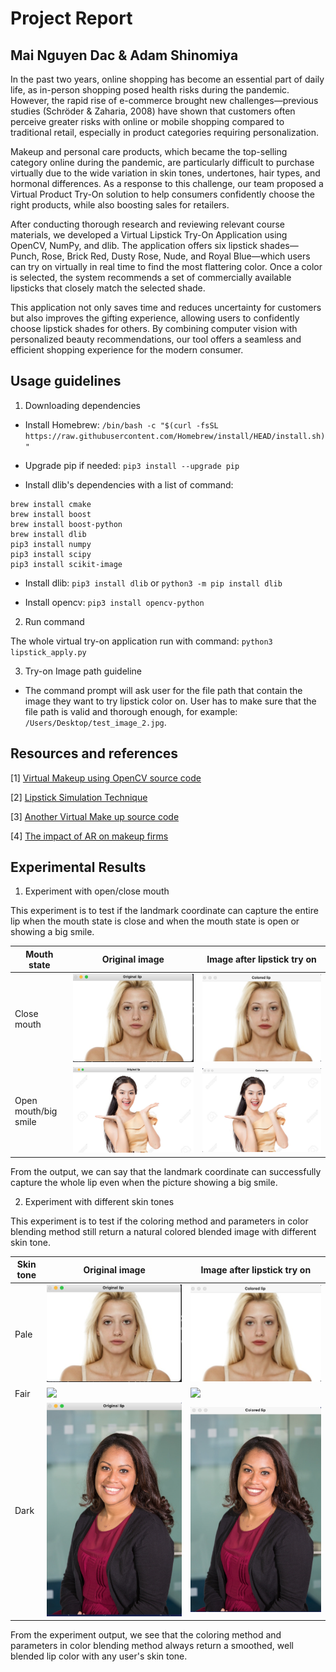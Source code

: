 # Project Report

## Mai Nguyen Dac & Adam Shinomiya


In the past two years, online shopping has become an essential part of daily life, as in-person shopping posed health risks during the pandemic. However, the rapid rise of e-commerce brought new challenges—previous studies (Schröder & Zaharia, 2008) have shown that customers often perceive greater risks with online or mobile shopping compared to traditional retail, especially in product categories requiring personalization.

Makeup and personal care products, which became the top-selling category online during the pandemic, are particularly difficult to purchase virtually due to the wide variation in skin tones, undertones, hair types, and hormonal differences. As a response to this challenge, our team proposed a Virtual Product Try-On solution to help consumers confidently choose the right products, while also boosting sales for retailers.

After conducting thorough research and reviewing relevant course materials, we developed a Virtual Lipstick Try-On Application using OpenCV, NumPy, and dlib. The application offers six lipstick shades—Punch, Rose, Brick Red, Dusty Rose, Nude, and Royal Blue—which users can try on virtually in real time to find the most flattering color. Once a color is selected, the system recommends a set of commercially available lipsticks that closely match the selected shade.

This application not only saves time and reduces uncertainty for customers but also improves the gifting experience, allowing users to confidently choose lipstick shades for others. By combining computer vision with personalized beauty recommendations, our tool offers a seamless and efficient shopping experience for the modern consumer.

## Usage guidelines

1. Downloading dependencies

- Install Homebrew: `/bin/bash -c "$(curl -fsSL https://raw.githubusercontent.com/Homebrew/install/HEAD/install.sh)"`

- Upgrade pip if needed: `pip3 install --upgrade pip`

- Install dlib's dependencies with a list of command:
```
brew install cmake
brew install boost
brew install boost-python
brew install dlib
pip3 install numpy
pip3 install scipy
pip3 install scikit-image
```
- Install dlib: `pip3 install dlib` or `python3 -m pip install dlib`

- Install opencv: `pip3 install opencv-python`

2. Run command

The whole virtual try-on application run with command: `python3 lipstick_apply.py`

3. Try-on Image path guideline

- The command prompt will ask user for the file path that contain the image they want to try lipstick color on. User has to make sure that the file path is valid and thorough enough, for example: `/Users/Desktop/test_image_2.jpg`.

## Resources and references

[1] [Virtual Makeup using OpenCV source code](https://github.com/srivatsan-ramesh/Virtual-Makeup)

[2] [Lipstick Simulation Technique](https://static1.squarespace.com/static/5c3f69e1cc8fedbc039ea739/t/5d01686862182d0001b776a2/1560373362585/12_Lipstick_Simulation_Paper_For_Submission.pdf)

[3] [Another Virtual Make up source code](https://github.com/hriddhidey/visage)

[4] [The impact of AR on makeup firms](https://www.sciencedirect.com/science/article/pii/S0148296321002939)

## Experimental Results

1. Experiment with open/close mouth

This experiment is to test if the landmark coordinate can capture the entire lip when the mouth state is close and when the mouth state is open or showing a big smile.


| Mouth state      |   Original image   | Image after lipstick try on|
| ---------------- | ------------------- |---------------------------|
| Close mouth| ![1](experiment_image/original/closelip_whitelady_original.png)| ![1.1](experiment_image/colored_lip/closelip_whitelady_lipcolored.png)|
| Open mouth/big smile| ![2.1](experiment_image/original/openlip_asianlady_original.png)| ![2.2](experiment_image/colored_lip/openlip_asianlady_lipcolored.png) |

From the output, we can say that the landmark coordinate can successfully capture the whole lip even when the picture showing a big smile.

2. Experiment with different skin tones

This experiment is to test if the coloring method and parameters in color blending method still return a natural colored blended image with different skin tone.

| Skin tone      |   Original image   | Image after lipstick try on|
| ---------------- | ------------------- |---------------------------|
| Pale| ![](experiment_image/original/closelip_whitelady_original.png)|![](experiment_image/colored_lip/closelip_whitelady_lipcolored.png)|
| Fair|![](experiment_image/original/closelip_asianlady_original.png)|![](experiment_image/colored_lip/closelip_asianlady_lipcolored.png) |
| Dark|![](experiment_image/original/openlip_blacklady_original.png)|![](experiment_image/colored_lip/openlip_blacklady_lipcolored.png) |

From the experiment output, we see that the coloring method and parameters in color blending method always return a smoothed, well blended lip color with any user's skin tone.
